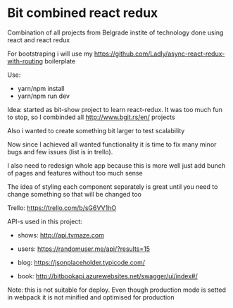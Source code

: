 # Bit combined react redux

Combination of all projects from Belgrade instite of technology done using react and react redux

For bootstraping i will use my https://github.com/Ladly/async-react-redux-with-routing boilerplate 

Use:

- yarn/npm install
- yarn/npm run dev

Idea: started as bit-show project to learn react-redux. It was too much fun to stop, so I combinded all http://www.bgit.rs/en/ projects

Also i wanted to create something bit larger to test scalability

Now since I achieved all wanted functionality it is time to fix many minor bugs and few issues (list is in trello). 

I also need to redesign whole app because this is more well just add bunch of pages and features without too much sense

The idea of styling each component separately is great until you need to change something so that will be changed too

Trello: https://trello.com/b/sG6VV1hO

API-s used in this project: 

- shows: http://api.tvmaze.com

- users: https://randomuser.me/api/?results=15

- blog: https://jsonplaceholder.typicode.com/

- book: http://bitbookapi.azurewebsites.net/swagger/ui/index#/

Note: this is not suitable for deploy. Even though production mode is setted in webpack it is not minified and optimised for production 




